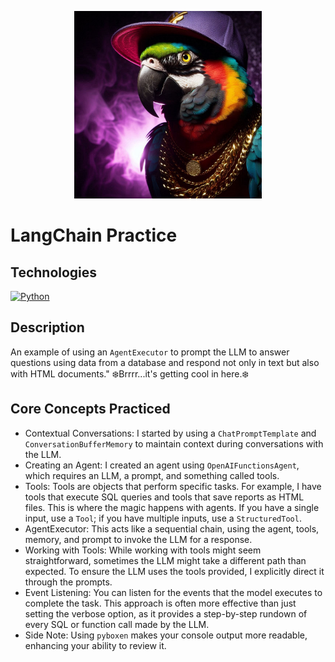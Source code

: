 <p align="center">
   <img src="https://github.com/AishaEvering/LangChain_Practice_Agents/blob/main/parrot.jpeg" alt="PyTorch Logo" width="auto" height="300">
</p>

# LangChain Practice

## Technologies

[![Python](https://img.shields.io/badge/python-3670A0?style=for-the-badge&logo=python&logoColor=ffdd54)](https://www.python.org/)

## Description

An example of using an `AgentExecutor` to prompt the LLM to answer questions using data from a database and respond not only in text but also with HTML documents." ❄️Brrrr...it's getting cool in here.❄️

## Core Concepts Practiced

- Contextual Conversations: I started by using a `ChatPromptTemplate` and `ConversationBufferMemory` to maintain context during conversations with the LLM.
- Creating an Agent: I created an agent using `OpenAIFunctionsAgent`, which requires an LLM, a prompt, and something called tools.
- Tools: Tools are objects that perform specific tasks. For example, I have tools that execute SQL queries and tools that save reports as HTML files. This is where the magic happens with agents. If you have a single input, use a `Tool`; if you have multiple inputs, use a `StructuredTool`.
- AgentExecutor: This acts like a sequential chain, using the agent, tools, memory, and prompt to invoke the LLM for a response.
- Working with Tools: While working with tools might seem straightforward, sometimes the LLM might take a different path than expected. To ensure the LLM uses the tools provided, I explicitly direct it through the prompts.
- Event Listening: You can listen for the events that the model executes to complete the task. This approach is often more effective than just setting the verbose option, as it provides a step-by-step rundown of every SQL or function call made by the LLM.
- Side Note: Using `pyboxen` makes your console output more readable, enhancing your ability to review it.
